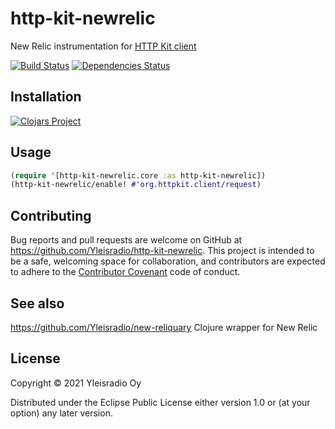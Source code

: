 # http-kit-newrelic

New Relic instrumentation for [HTTP Kit client](http://www.http-kit.org/client.html#options)

[![Build Status](https://travis-ci.com/Yleisradio/http-kit-newrelic.svg)](https://travis-ci.com/Yleisradio/http-kit-newrelic)
[![Dependencies Status](http://jarkeeper.com/Yleisradio/http-kit-newrelic/status.png)](http://jarkeeper.com/Yleisradio/http-kit-newrelic)

## Installation

[![Clojars Project](https://img.shields.io/clojars/v/yleisradio/http-kit-newrelic.svg)](https://clojars.org/yleisradio/http-kit-newrelic)

## Usage

```clojure
(require '[http-kit-newrelic.core :as http-kit-newrelic])
(http-kit-newrelic/enable! #'org.httpkit.client/request)
```

## Contributing
Bug reports and pull requests are welcome on GitHub at https://github.com/Yleisradio/http-kit-newrelic. This project is intended to be a safe, welcoming space for collaboration, and contributors are expected to adhere to the [Contributor Covenant](http://contributor-covenant.org) code of conduct.

## See also
https://github.com/Yleisradio/new-reliquary Clojure wrapper for New Relic

## License

Copyright © 2021 Yleisradio Oy

Distributed under the Eclipse Public License either version 1.0 or (at
your option) any later version.
